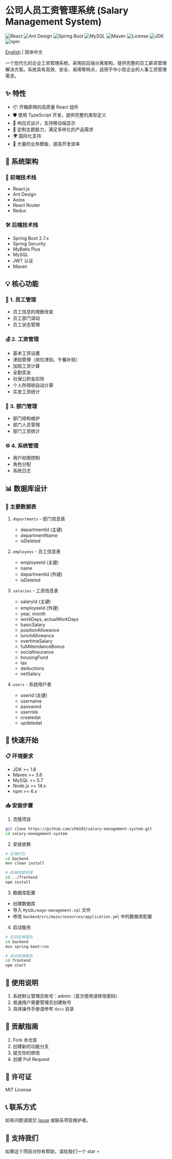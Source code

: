 # 公司人员工资管理系统 (Salary Management System)

![React](https://img.shields.io/badge/React-18.x-blue?logo=react)
![Ant Design](https://img.shields.io/badge/Ant%20Design-5.x-blue?logo=ant-design)
![Spring Boot](https://img.shields.io/badge/Spring%20Boot-2.7.x-green?logo=spring-boot)
![MySQL](https://img.shields.io/badge/MySQL-5.7+-blue?logo=mysql)
![Maven](https://img.shields.io/badge/Maven-3.6+-red?logo=apache-maven)
![License](https://img.shields.io/badge/License-MIT-yellow)
![JDK](https://img.shields.io/badge/JDK-1.8+-orange?logo=java)
![npm](https://img.shields.io/badge/npm-6.x-red?logo=npm)

[English](./README.en.md) | 简体中文

一个现代化的企业工资管理系统，采用前后端分离架构，提供完整的员工薪资管理解决方案。系统具有高效、安全、易用等特点，适用于中小型企业的人事工资管理需求。

## ✨ 特性

- 📦 开箱即用的高质量 React 组件
- 🛡 使用 TypeScript 开发，提供完整的类型定义
- 📱 响应式设计，支持移动端显示
- 🎨 定制主题能力，满足多样化的产品需求
- 🌍 国际化支持
- 🔢 大量的业务模板，提高开发效率

## 🚀 系统架构

### 🎯 前端技术栈
- React.js
- Ant Design
- Axios
- React Router
- Redux

### 🛠 后端技术栈
- Spring Boot 2.7.x
- Spring Security
- MyBatis Plus
- MySQL
- JWT 认证
- Maven

## 💡 核心功能

### 👥 1. 员工管理
- 员工信息的增删改查
- 员工部门调动
- 员工状态管理

### 💰 2. 工资管理
- 基本工资设置
- 津贴管理（岗位津贴、午餐补贴）
- 加班工资计算
- 全勤奖金
- 社保公积金扣除
- 个人所得税自动计算
- 实发工资统计

### 🏢 3. 部门管理
- 部门结构维护
- 部门人员管理
- 部门工资统计

### ⚙️ 4. 系统管理
- 用户权限控制
- 角色分配
- 系统日志

## 📊 数据库设计

### 📝 主要数据表
1. `departments` - 部门信息表
   - departmentId (主键)
   - departmentName
   - isDeleted

2. `employees` - 员工信息表
   - employeeId (主键)
   - name
   - departmentId (外键)
   - isDeleted

3. `salaries` - 工资信息表
   - salaryId (主键)
   - employeeId (外键)
   - year, month
   - workDays, actualWorkDays
   - basicSalary
   - positionAllowance
   - lunchAllowance
   - overtimeSalary
   - fullAttendanceBonus
   - socialInsurance
   - housingFund
   - tax
   - deductions
   - netSalary

4. `users` - 系统用户表
   - userid (主键)
   - username
   - password
   - userrole
   - createdat
   - updatedat

## 🚀 快速开始

### 📋 环境要求
- JDK >= 1.8
- Maven >= 3.6
- MySQL >= 5.7
- Node.js >= 14.x
- npm >= 6.x

### 📥 安装步骤

1. 克隆项目
```bash
git clone https://github.com/zhb102/salary-management-system.git
cd salary-management-system
```

2. 安装依赖

```bash
# 后端打包
cd backend
mvn clean install

# 前端依赖安装
cd ../frontend
npm install
```

3. 数据库配置

- 创建数据库
- 导入 `MySQL/wage-management.sql` 文件
- 修改 `backend/src/main/resources/application.yml` 中的数据库配置

4. 启动服务

```bash
# 启动后端服务
cd backend
mvn spring-boot:run

# 启动前端服务
cd frontend
npm start
```

## 📖 使用说明

1. 系统默认管理员账号：admin（首次使用请修改密码）
2. 普通用户需要管理员创建账号
3. 具体操作手册请参考 `docs` 目录

## 🤝 贡献指南

1. Fork 本仓库
2. 创建新的功能分支
3. 提交你的修改
4. 创建 Pull Request

## 📄 许可证

MIT License

## 📞 联系方式

如有问题请提交 [Issue](https://github.com/zhb102/salary-management-system/issues) 或联系项目维护者。

## 🌟 支持我们

如果这个项目对你有帮助，请给我们一个 star ⭐️
